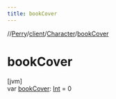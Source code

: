 ```yaml
---
title: bookCover
---
```

//[Perry](../../../index.html)/[client](../index.html)/[Character](index.html)/[bookCover](book-cover.html)



# bookCover



[jvm]\
var [bookCover](book-cover.html): [Int](https://kotlinlang.org/api/latest/jvm/stdlib/kotlin/-int/index.html) = 0




